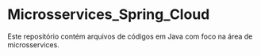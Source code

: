 # Microsservices_Spring_Cloud
Este repositório contém arquivos de códigos em Java com foco na área de microsservices.
